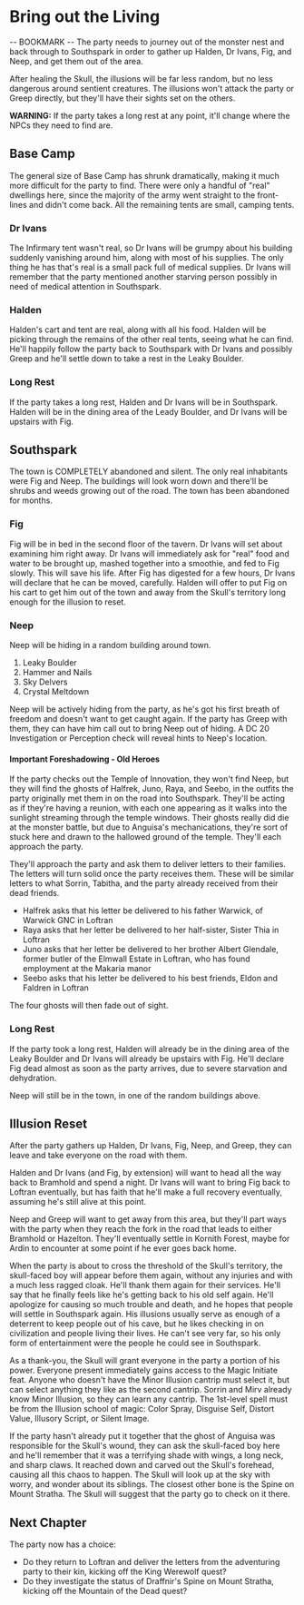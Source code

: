 # Bring out the Living
-- BOOKMARK --
The party needs to journey out of the monster nest and back through to Southspark in order to gather up Halden, Dr Ivans, Fig, and Neep, and get them out of the area.

After healing the Skull, the illusions will be far less random, but no less dangerous around sentient creatures. The illusions won't attack the party or Greep directly, but they'll have their sights set on the others.

**WARNING:** If the party takes a long rest at any point, it'll change where the NPCs they need to find are.

## Base Camp
The general size of Base Camp has shrunk dramatically, making it much more difficult for the party to find. There were only a handful of "real" dwellings here, since the majority of the army went straight to the front-lines and didn't come back. All the remaining tents are small, camping tents.

### Dr Ivans
The Infirmary tent wasn't real, so Dr Ivans will be grumpy about his building suddenly vanishing around him, along with most of his supplies. The only thing he has that's real is a small pack full of medical supplies. Dr Ivans will remember that the party mentioned another starving person possibly in need of medical attention in Southspark.

### Halden
Halden's cart and tent are real, along with all his food. Halden will be picking through the remains of the other real tents, seeing what he can find. He'll happily follow the party back to Southspark with Dr Ivans and possibly Greep and he'll settle down to take a rest in the Leaky Boulder.

### Long Rest
If the party takes a long rest, Halden and Dr Ivans will be in Southspark. Halden will be in the dining area of the Leady Boulder, and Dr Ivans will be upstairs with Fig.

## Southspark
The town is COMPLETELY abandoned and silent. The only real inhabitants were Fig and Neep. The buildings will look worn down and there'll be shrubs and weeds growing out of the road. The town has been abandoned for months.

### Fig
Fig will be in bed in the second floor of the tavern. Dr Ivans will set about examining him right away. Dr Ivans will immediately ask for "real" food and water to be brought up, mashed together into a smoothie, and fed to Fig slowly. This will save his life. After Fig has digested for a few hours, Dr Ivans will declare that he can be moved, carefully. Halden will offer to put Fig on his cart to get him out of the town and away from the Skull's territory long enough for the illusion to reset.

### Neep
Neep will be hiding in a random building around town.
1. Leaky Boulder
2. Hammer and Nails
3. Sky Delvers
4. Crystal Meltdown

Neep will be actively hiding from the party, as he's got his first breath of freedom and doesn't want to get caught again. If the party has Greep with them, they can have him call out to bring Neep out of hiding. A DC 20 Investigation or Perception check will reveal hints to Neep's location.

#### Important Foreshadowing - Old Heroes
If the party checks out the Temple of Innovation, they won't find Neep, but they will find the ghosts of Halfrek, Juno, Raya, and Seebo, in the outfits the party originally met them in on the road into Southspark. They'll be acting as if they're having a reunion, with each one appearing as it walks into the sunlight streaming through the temple windows. Their ghosts really did die at the monster battle, but due to Anguisa's mechanications, they're sort of stuck here and drawn to the hallowed ground of the temple. They'll each approach the party.

They'll approach the party and ask them to deliver letters to their families. The letters will turn solid once the party receives them. These will be similar letters to what Sorrin, Tabitha, and the party already received from their dead friends.

* Halfrek asks that his letter be delivered to his father Warwick, of Warwick GNC in Loftran
* Raya asks that her letter be delivered to her half-sister, Sister Thia in Loftran
* Juno asks that her letter be delivered to her brother Albert Glendale, former butler of the Elmwall Estate in Loftran, who has found employment at the Makaria manor
* Seebo asks that his letter be delivered to his best friends, Eldon and Faldren in Loftran

The four ghosts will then fade out of sight.

### Long Rest
If the party took a long rest, Halden will already be in the dining area of the Leaky Boulder and Dr Ivans will already be upstairs with Fig. He'll declare Fig dead almost as soon as the party arrives, due to severe starvation and dehydration.

Neep will still be in the town, in one of the random buildings above.

## Illusion Reset
After the party gathers up Halden, Dr Ivans, Fig, Neep, and Greep, they can leave and take everyone on the road with them.

Halden and Dr Ivans (and Fig, by extension) will want to head all the way back to Bramhold and spend a night. Dr Ivans will want to bring Fig back to Loftran eventually, but has faith that he'll make a full recovery eventually, assuming he's still alive at this point.

Neep and Greep will want to get away from this area, but they'll part ways with the party when they reach the fork in the road that leads to either Bramhold or Hazelton. They'll eventually settle in Kornith Forest, maybe for Ardin to encounter at some point if he ever goes back home.

When the party is about to cross the threshold of the Skull's territory, the skull-faced boy will appear before them again, without any injuries and with a much less ragged cloak. He'll thank them again for their services. He'll say that he finally feels like he's getting back to his old self again. He'll apologize for causing so much trouble and death, and he hopes that people will settle in Southspark again. His illusions usually serve as enough of a deterrent to keep people out of his cave, but he likes checking in on civilization and people living their lives. He can't see very far, so his only form of entertainment were the people he could see in Southspark.

As a thank-you, the Skull will grant everyone in the party a portion of his power. Everyone present immediately gains access to the Magic Initiate feat. Anyone who doesn't have the Minor Illusion cantrip must select it, but can select anything they like as the second cantrip. Sorrin and Mirv already know Minor Illusion, so they can learn any cantrip. The 1st-level spell must be from the Illusion school of magic: Color Spray, Disguise Self, Distort Value, Illusory Script, or Silent Image.

If the party hasn't already put it together that the ghost of Anguisa was responsible for the Skull's wound, they can ask the skull-faced boy here and he'll remember that it was a terrifying shade with wings, a long neck, and sharp claws. It reached down and carved out the Skull's forehead, causing all this chaos to happen. The Skull will look up at the sky with worry, and wonder about its siblings. The closest other bone is the Spine on Mount Stratha. The Skull will suggest that the party go to check on it there.

## Next Chapter
The party now has a choice:
* Do they return to Loftran and deliver the letters from the adventuring party to their kin, kicking off the King Werewolf quest?
* Do they investigate the status of Draffnir's Spine on Mount Stratha, kicking off the Mountain of the Dead quest?
